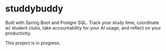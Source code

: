 # studdybuddy
Built with Spring Boot and Postgre SQL. Track your study time, coordinate w/ student clubs, take accountability for your AI usage, and reflect on your productivity.

This project is in progress.
